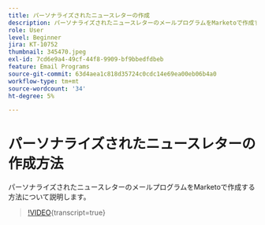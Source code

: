 ```yaml
---
title: パーソナライズされたニュースレターの作成
description: パーソナライズされたニュースレターのメールプログラムをMarketoで作成する方法について説明します。
role: User
level: Beginner
jira: KT-10752
thumbnail: 345470.jpeg
exl-id: 7cd6e9a4-49cf-44f8-9909-bf9bbedfdbeb
feature: Email Programs
source-git-commit: 63d4aea1c818d35724c0cdc14e69ea00eb06b4a0
workflow-type: tm+mt
source-wordcount: '34'
ht-degree: 5%

---
```


# パーソナライズされたニュースレターの作成方法

パーソナライズされたニュースレターのメールプログラムをMarketoで作成する方法について説明します。

>[!VIDEO](https://video.tv.adobe.com/v/3410447/?quality=12&learn=on&captions=jpn){transcript=true}
